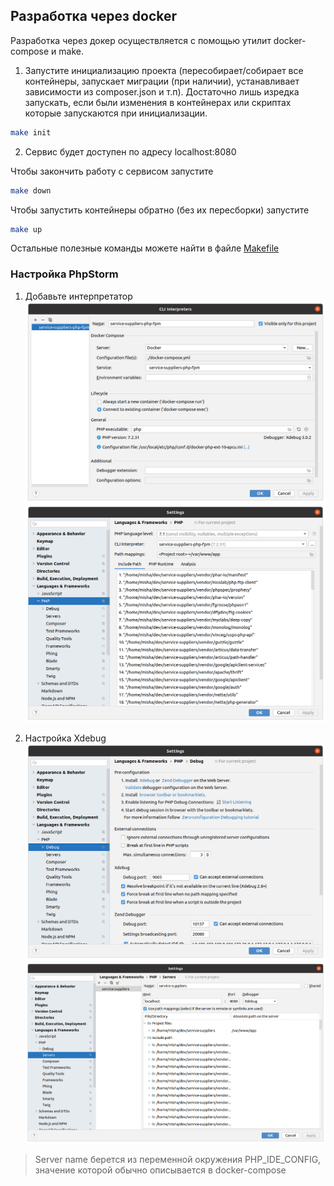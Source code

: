 ## Разработка через docker
Разработка через докер осуществляется с помощью утилит docker-compose и make.
1. Запустите инициализацию проекта (пересобирает/собирает все контейнеры, запускает миграции (при наличии), устанавливает
зависимости из composer.json и т.п).
Достаточно лишь изредка запускать, если были изменения в контейнерах или скриптах которые запускаются при инициализации.
```bash
make init
```

2. Сервис будет доступен по адресу localhost:8080

Чтобы закончить работу с сервисом запустите
```bash
make down
```

Чтобы запустить контейнеры обратно (без их пересборки) запустите
```bash
make up
```

Остальные полезные команды можете найти в файле [Makefile](/Makefile)

### Настройка PhpStorm
1. Добавьте интерпретатор
   ![Cli-interpreter settings](/docs/img/cli-interpreter.png?raw=true)
   ![Php settings](/docs/img/php-settings.png?raw=true)

2. Настройка Xdebug
   ![Debug settings](/docs/img/debug-settings.png?raw=true)
   ![Xdebug server settings](/docs/img/servers-settings.png?raw=true)

> Server name берется из переменной окружения PHP_IDE_CONFIG, значение которой обычно описывается в docker-compose
